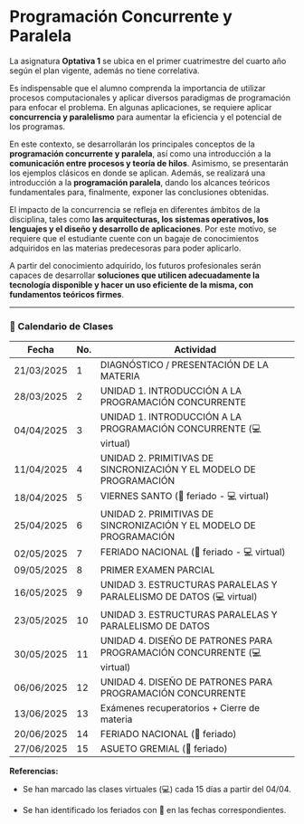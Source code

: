 # Programación Concurrente y Paralela

La asignatura **Optativa 1** se ubica en el primer cuatrimestre del cuarto año según el plan vigente, además no tiene correlativa.

Es indispensable que el alumno comprenda la importancia de utilizar procesos computacionales y aplicar diversos paradigmas de programación para enfocar el problema. En algunas aplicaciones, se requiere aplicar **concurrencia y paralelismo** para aumentar la eficiencia y el potencial de los programas. 

En este contexto, se desarrollarán los principales conceptos de la **programación concurrente y paralela**, así como una introducción a la **comunicación entre procesos y teoría de hilos**. Asimismo, se presentarán los ejemplos clásicos en donde se aplican. Además, se realizará una introducción a la **programación paralela**, dando los alcances teóricos fundamentales para, finalmente, exponer las conclusiones obtenidas.

El impacto de la concurrencia se refleja en diferentes ámbitos de la disciplina, tales como **las arquitecturas, los sistemas operativos, los lenguajes y el diseño y desarrollo de aplicaciones**. Por este motivo, se requiere que el estudiante cuente con un bagaje de conocimientos adquiridos en las materias predecesoras para poder aplicarlo.

A partir del conocimiento adquirido, los futuros profesionales serán capaces de desarrollar **soluciones que utilicen adecuadamente la tecnología disponible y hacer un uso eficiente de la misma, con fundamentos teóricos firmes**.

-----

### 📅 Calendario de Clases

| Fecha       | No. | Actividad                                                    |
| ----------- | --- | ------------------------------------------------------------ |
| 21/03/2025  | 1   | DIAGNÓSTICO / PRESENTACIÓN DE LA MATERIA                     |
| 28/03/2025  | 2   | UNIDAD 1. INTRODUCCIÓN A LA PROGRAMACIÓN CONCURRENTE         |
| 04/04/2025  | 3   | UNIDAD 1. INTRODUCCIÓN A LA PROGRAMACIÓN CONCURRENTE (💻 virtual) |
| 11/04/2025  | 4   | UNIDAD 2. PRIMITIVAS DE SINCRONIZACIÓN Y EL MODELO DE PROGRAMACIÓN |
| 18/04/2025  | 5   | VIERNES SANTO (📅 feriado - 💻 virtual)                      |
| 25/04/2025  | 6   | UNIDAD 2. PRIMITIVAS DE SINCRONIZACIÓN Y EL MODELO DE PROGRAMACIÓN |
| 02/05/2025  | 7   | FERIADO NACIONAL (📅 feriado - 💻 virtual)                    |
| 09/05/2025  | 8   | PRIMER EXAMEN PARCIAL                                       |
| 16/05/2025  | 9   | UNIDAD 3. ESTRUCTURAS PARALELAS Y PARALELISMO DE DATOS (💻 virtual) |
| 23/05/2025  | 10  | UNIDAD 3. ESTRUCTURAS PARALELAS Y PARALELISMO DE DATOS       |
| 30/05/2025  | 11  | UNIDAD 4. DISEÑO DE PATRONES PARA PROGRAMACIÓN CONCURRENTE (💻 virtual) |
| 06/06/2025  | 12  | UNIDAD 4. DISEÑO DE PATRONES PARA PROGRAMACIÓN CONCURRENTE   |
| 13/06/2025  | 13  | Exámenes recuperatorios + Cierre de materia                 |
| 20/06/2025  | 14  | FERIADO NACIONAL (📅 feriado)                                |
| 27/06/2025  | 15  | ASUETO GREMIAL (📅 feriado)                                  |



**Referencias:**

-   Se han marcado las clases virtuales (💻) cada 15 días a partir del 04/04.
    
-   Se han identificado los feriados con 📅 en las fechas correspondientes.

